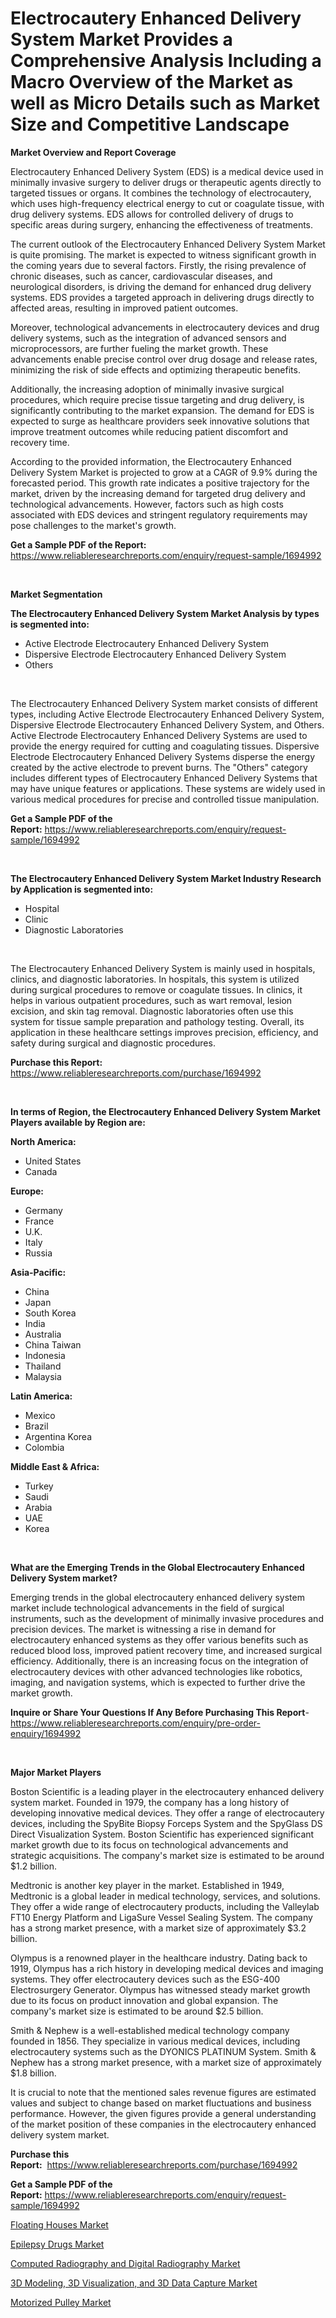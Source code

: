 <p><h1>Electrocautery Enhanced Delivery System Market Provides a Comprehensive Analysis Including a Macro Overview of the Market as well as Micro Details such as Market Size and Competitive Landscape</h1></p><p><strong>Market Overview and Report Coverage</strong></p>
<p><p>Electrocautery Enhanced Delivery System (EDS) is a medical device used in minimally invasive surgery to deliver drugs or therapeutic agents directly to targeted tissues or organs. It combines the technology of electrocautery, which uses high-frequency electrical energy to cut or coagulate tissue, with drug delivery systems. EDS allows for controlled delivery of drugs to specific areas during surgery, enhancing the effectiveness of treatments.</p><p>The current outlook of the Electrocautery Enhanced Delivery System Market is quite promising. The market is expected to witness significant growth in the coming years due to several factors. Firstly, the rising prevalence of chronic diseases, such as cancer, cardiovascular diseases, and neurological disorders, is driving the demand for enhanced drug delivery systems. EDS provides a targeted approach in delivering drugs directly to affected areas, resulting in improved patient outcomes.</p><p>Moreover, technological advancements in electrocautery devices and drug delivery systems, such as the integration of advanced sensors and microprocessors, are further fueling the market growth. These advancements enable precise control over drug dosage and release rates, minimizing the risk of side effects and optimizing therapeutic benefits.</p><p>Additionally, the increasing adoption of minimally invasive surgical procedures, which require precise tissue targeting and drug delivery, is significantly contributing to the market expansion. The demand for EDS is expected to surge as healthcare providers seek innovative solutions that improve treatment outcomes while reducing patient discomfort and recovery time.</p><p>According to the provided information, the Electrocautery Enhanced Delivery System Market is projected to grow at a CAGR of 9.9% during the forecasted period. This growth rate indicates a positive trajectory for the market, driven by the increasing demand for targeted drug delivery and technological advancements. However, factors such as high costs associated with EDS devices and stringent regulatory requirements may pose challenges to the market's growth.</p></p>
<p><strong>Get a Sample PDF of the Report:</strong> <a href="https://www.reliableresearchreports.com/enquiry/request-sample/1694992">https://www.reliableresearchreports.com/enquiry/request-sample/1694992</a></p>
<p>&nbsp;</p>
<p><strong>Market Segmentation</strong></p>
<p><strong>The Electrocautery Enhanced Delivery System Market Analysis by types is segmented into:</strong></p>
<p><ul><li>Active Electrode Electrocautery Enhanced Delivery System</li><li>Dispersive Electrode Electrocautery Enhanced Delivery System</li><li>Others</li></ul></p>
<p>&nbsp;</p>
<p><p>The Electrocautery Enhanced Delivery System market consists of different types, including Active Electrode Electrocautery Enhanced Delivery System, Dispersive Electrode Electrocautery Enhanced Delivery System, and Others. Active Electrode Electrocautery Enhanced Delivery Systems are used to provide the energy required for cutting and coagulating tissues. Dispersive Electrode Electrocautery Enhanced Delivery Systems disperse the energy created by the active electrode to prevent burns. The "Others" category includes different types of Electrocautery Enhanced Delivery Systems that may have unique features or applications. These systems are widely used in various medical procedures for precise and controlled tissue manipulation.</p></p>
<p><strong>Get a Sample PDF of the Report:</strong>&nbsp;<a href="https://www.reliableresearchreports.com/enquiry/request-sample/1694992">https://www.reliableresearchreports.com/enquiry/request-sample/1694992</a></p>
<p>&nbsp;</p>
<p><strong>The Electrocautery Enhanced Delivery System Market Industry Research by Application is segmented into:</strong></p>
<p><ul><li>Hospital</li><li>Clinic</li><li>Diagnostic Laboratories</li></ul></p>
<p>&nbsp;</p>
<p><p>The Electrocautery Enhanced Delivery System is mainly used in hospitals, clinics, and diagnostic laboratories. In hospitals, this system is utilized during surgical procedures to remove or coagulate tissues. In clinics, it helps in various outpatient procedures, such as wart removal, lesion excision, and skin tag removal. Diagnostic laboratories often use this system for tissue sample preparation and pathology testing. Overall, its application in these healthcare settings improves precision, efficiency, and safety during surgical and diagnostic procedures.</p></p>
<p><strong>Purchase this Report:</strong>&nbsp; <a href="https://www.reliableresearchreports.com/purchase/1694992">https://www.reliableresearchreports.com/purchase/1694992</a></p>
<p>&nbsp;</p>
<p><strong>In terms of Region, the Electrocautery Enhanced Delivery System Market Players available by Region are:</strong></p>
<p>
    <p> <strong> North America: </strong>
        <ul>
            <li>United States</li>
            <li>Canada</li>
        </ul>
        </p> 
    <p> <strong> Europe: </strong>
        <ul>
            <li>Germany</li>
            <li>France</li>
            <li>U.K.</li>
            <li>Italy</li>
            <li>Russia</li>
        </ul>
        </p> 
    <p> <strong> Asia-Pacific: </strong>
        <ul>
            <li>China</li>
            <li>Japan</li>
            <li>South Korea</li>
            <li>India</li>
            <li>Australia</li>
            <li>China Taiwan</li>
            <li>Indonesia</li>
            <li>Thailand</li>
            <li>Malaysia</li>
        </ul>
        </p> 
    <p> <strong> Latin America: </strong>
        <ul>
            <li>Mexico</li>
            <li>Brazil</li>
            <li>Argentina Korea</li>
            <li>Colombia</li>
        </ul>
        </p> 
    <p> <strong> Middle East & Africa: </strong>
        <ul>
            <li>Turkey</li>
            <li>Saudi</li>
            <li>Arabia</li>
            <li>UAE</li>
            <li>Korea</li>
        </ul>
    </p>
    </p>
<p>&nbsp;</p>
<p><strong>What are the Emerging Trends in the Global Electrocautery Enhanced Delivery System market?</strong></p>
<p><p>Emerging trends in the global electrocautery enhanced delivery system market include technological advancements in the field of surgical instruments, such as the development of minimally invasive procedures and precision devices. The market is witnessing a rise in demand for electrocautery enhanced systems as they offer various benefits such as reduced blood loss, improved patient recovery time, and increased surgical efficiency. Additionally, there is an increasing focus on the integration of electrocautery devices with other advanced technologies like robotics, imaging, and navigation systems, which is expected to further drive the market growth.</p></p>
<p><strong>Inquire or Share Your Questions If Any Before Purchasing This Report</strong>- <a href="https://www.reliableresearchreports.com/enquiry/pre-order-enquiry/1694992">https://www.reliableresearchreports.com/enquiry/pre-order-enquiry/1694992</a></p>
<p>&nbsp;</p>
<p><strong>Major Market Players</strong></p>
<p><p>Boston Scientific is a leading player in the electrocautery enhanced delivery system market. Founded in 1979, the company has a long history of developing innovative medical devices. They offer a range of electrocautery devices, including the SpyBite Biopsy Forceps System and the SpyGlass DS Direct Visualization System. Boston Scientific has experienced significant market growth due to its focus on technological advancements and strategic acquisitions. The company's market size is estimated to be around $1.2 billion.</p><p>Medtronic is another key player in the market. Established in 1949, Medtronic is a global leader in medical technology, services, and solutions. They offer a wide range of electrocautery products, including the Valleylab FT10 Energy Platform and LigaSure Vessel Sealing System. The company has a strong market presence, with a market size of approximately $3.2 billion.</p><p>Olympus is a renowned player in the healthcare industry. Dating back to 1919, Olympus has a rich history in developing medical devices and imaging systems. They offer electrocautery devices such as the ESG-400 Electrosurgery Generator. Olympus has witnessed steady market growth due to its focus on product innovation and global expansion. The company's market size is estimated to be around $2.5 billion.</p><p>Smith & Nephew is a well-established medical technology company founded in 1856. They specialize in various medical devices, including electrocautery systems such as the DYONICS PLATINUM System. Smith & Nephew has a strong market presence, with a market size of approximately $1.8 billion.</p><p>It is crucial to note that the mentioned sales revenue figures are estimated values and subject to change based on market fluctuations and business performance. However, the given figures provide a general understanding of the market position of these companies in the electrocautery enhanced delivery system market.</p></p>
<p><strong>Purchase this Report:</strong>&nbsp;&nbsp;<a href="https://www.reliableresearchreports.com/purchase/1694992">https://www.reliableresearchreports.com/purchase/1694992</a></p>
<p></p>
<p><strong>Get a Sample PDF of the Report:</strong>&nbsp;<a href="https://www.reliableresearchreports.com/enquiry/request-sample/1694992">https://www.reliableresearchreports.com/enquiry/request-sample/1694992</a></p>
<p><p><a href="https://medium.com/@anmolreportprime/floating-houses-market-research-report-its-history-and-forecast-2023-to-2030-2bc9bab16f22">Floating Houses Market</a></p><p><a href="https://www.linkedin.com/pulse/epilepsy-drugs-market-challenges-opportunities-growth-drivers-gky7e/">Epilepsy Drugs Market</a></p><p><a href="https://www.linkedin.com/pulse/computed-radiography-digital-market-size-growth-forecast-kwmce/">Computed Radiography and Digital Radiography Market</a></p><p><a href="https://medium.com/@chiragreportprime2/3d-modeling-3d-visualization-and-3d-data-capture-market-insight-market-trends-growth-df2b2ba1569a">3D Modeling, 3D Visualization, and 3D Data Capture Market</a></p><p><a href="https://www.linkedin.com/pulse/motorized-pulley-market-size-share-amp-trends-analysis-report-xww7e/">Motorized Pulley Market</a></p></p>